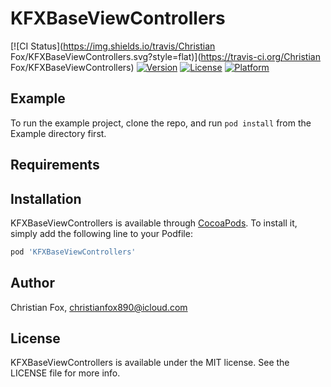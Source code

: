 # KFXBaseViewControllers

[![CI Status](https://img.shields.io/travis/Christian Fox/KFXBaseViewControllers.svg?style=flat)](https://travis-ci.org/Christian Fox/KFXBaseViewControllers)
[![Version](https://img.shields.io/cocoapods/v/KFXBaseViewControllers.svg?style=flat)](https://cocoapods.org/pods/KFXBaseViewControllers)
[![License](https://img.shields.io/cocoapods/l/KFXBaseViewControllers.svg?style=flat)](https://cocoapods.org/pods/KFXBaseViewControllers)
[![Platform](https://img.shields.io/cocoapods/p/KFXBaseViewControllers.svg?style=flat)](https://cocoapods.org/pods/KFXBaseViewControllers)

## Example

To run the example project, clone the repo, and run `pod install` from the Example directory first.

## Requirements

## Installation

KFXBaseViewControllers is available through [CocoaPods](https://cocoapods.org). To install
it, simply add the following line to your Podfile:

```ruby
pod 'KFXBaseViewControllers'
```

## Author

Christian Fox, christianfox890@icloud.com

## License

KFXBaseViewControllers is available under the MIT license. See the LICENSE file for more info.
